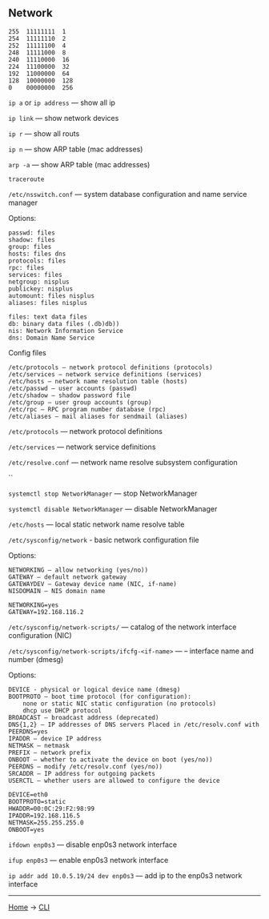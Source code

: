 ## Network 

```
255  11111111  1
254  11111110  2
252  11111100  4
248  11111000  8
240  11110000  16
224  11100000  32
192  11000000  64
128  10000000  128
0    00000000  256
```

`ip a` or `ip address` — show all ip

`ip link` — show network devices

`ip r` — show all routs

`ip n` — show ARP table (mac addresses)

`arp -a` — show ARP table (mac addresses)

`traceroute`

`/etc/nsswitch.conf` — system database configuration and name service manager

Options:
```
passwd: files
shadow: files
group: files
hosts: files dns
protocols: files
rpc: files
services: files
netgroup: nisplus
publickey: nisplus
automount: files nisplus
aliases: files nisplus
```
```
files: text data files
db: binary data files (.db)db))
nis: Network Information Service
dns: Domain Name Service
```

Config files
```
/etc/protocols — network protocol definitions (protocols)
/etc/services — network service definitions (services)
/etc/hosts — network name resolution table (hosts)
/etc/passwd — user accounts (passwd)
/etc/shadow — shadow password file
/etc/group — user group accounts (group)
/etc/rpc — RPC program number database (rpc)
/etc/aliases — mail aliases for sendmail (aliases)
```

`/etc/protocols` — network protocol definitions

`/etc/services` — network service definitions

`/etc/resolve.conf` — network name resolve subsystem configuration

``

`systemctl stop NetworkManager` — stop NetworkManager

`systemctl disable NetworkManager` — disable NetworkManager

`/etc/hosts` — local static network name resolve table

`/etc/sysconfig/network` - basic network configuration file

Options:
```
NETWORKING — allow networking (yes/no))
GATEWAY — default network gateway
GATEWAYDEV — Gateway device name (NIC, if-name)
NISDOMAIN — NIS domain name

NETWORKING=yes
GATEWAY=192.168.116.2
```
`/etc/sysconfig/network-scripts/` — catalog of the network interface configuration (NIC) 

`/etc/sysconfig/network-scripts/ifcfg-<if-name>` — <if-name> – interface name and number (dmesg)

Options:
```
DEVICE - physical or logical device name (dmesg)
BOOTPROTO – boot time protocol (for configuration):
    none or static NIC static configuration (no protocols)
    dhcp use DHCP protocol
BROADCAST — broadcast address (deprecated)
DNS{1,2} — IP addresses of DNS servers Placed in /etc/resolv.conf with PEERDNS=yes
IPADDR — device IP address
NETMASK — netmask
PREFIX — network prefix
ONBOOT — whether to activate the device on boot (yes/no))
PEERDNS — modify /etc/resolv.conf (yes/no))
SRCADDR — IP address for outgoing packets
USERCTL — whether users are allowed to configure the device
    
DEVICE=eth0
BOOTPROTO=static
HWADDR=00:0C:29:F2:98:99
IPADDR=192.168.116.5
NETMASK=255.255.255.0
ONBOOT=yes
```

`ifdown enp0s3` — disable enp0s3 network interface

`ifup enp0s3` — enable enp0s3 network interface

`ip addr add 10.0.5.19/24 dev enp0s3` — add ip to the enp0s3 network interface



---
[Home](../README.md) -> [CLI](cli.md)
